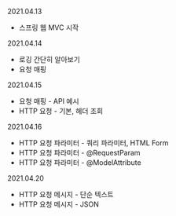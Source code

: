 2021.04.13
- 스프링 웹 MVC 시작
  
2021.04.14
- 로깅 간단히 알아보기
- 요청 매핑

2021.04.15
- 요청 매핑 - API 예시
- HTTP 요청 - 기본, 헤더 조회

2021.04.16
- HTTP 요청 파라미터 - 쿼리 파라미터, HTML Form
- HTTP 요청 파라미터 - @RequestParam
- HTTP 요청 파라미터 - @ModelAttribute

2021.04.20
- HTTP 요청 메시지 - 단순 텍스트
- HTTP 요청 메시지 - JSON